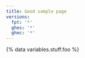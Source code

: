 ```yaml
---
title: Good sample page
versions:
  fpt: '*'
  ghes: '*'
  ghec: '*'
---
```


{% data variables.stuff.foo %}
